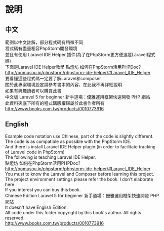 # 說明

## 中文
範例以中文註解，部分程式碼有稍微不同<br>
程式碼有盡量相容PhpStorm開發環境<br>
並且有使用 Laravel IDE Helper 插件(為了在PhpStorm更方便追蹤Laravel程式碼)<br>
下面是Laravel IDE Helper教學
點燈坊 如何在PhpStorm活用PHPDoc?<br>
http://oomusou.io/phpstorm/phpstorm-ide-helper/#Laravel_IDE_Helper<br>
要看懂這些程式碼一定要了解Laravel和composer<br>
關於此專案環境設定請參考書本的內容，在此我不再詳細說明<br>
如果有興趣讀者可以購買此書<br>
中文版 Laravel 5 for beginner 新手道場：優雅運用框架快速開發 PHP 網站<br>
此資料夾底下所有的程式碼版權歸屬於此書作者所有<br>
http://www.books.com.tw/products/0010773916

## English
Example code notation use Chinese, part of the code is slightly different.<br>
The code is as compatible as possible with the PhpStorm IDE.<br>
And there is install Laravel IDE Helper plugin.(in order to facilitate tracking of Laravel code in PhpStorm)<br>
The following is teaching Laravel IDE Helper.<br>
點燈坊 如何在PhpStorm活用PHPDoc?<br>
http://oomusou.io/phpstorm/phpstorm-ide-helper/#Laravel_IDE_Helper<br>
You must to know the Laravel and Composer before learning this project.<br>
The project environment settings please refer the book. I don't elaborate here.<br>
If you interest you can buy this book.<br>
Chinese Edition Laravel 5 for beginner 新手道場：優雅運用框架快速開發 PHP 網站<br>
It doesn't have English Edition.<br>
All code under this folder copyright by this book's author. All rights reserved.<br>
http://www.books.com.tw/products/0010773916
